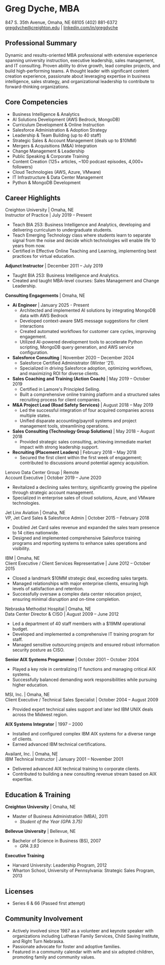 # **Greg Dyche, MBA**

847 S. 35th Avenue, Omaha, NE 68105 (402) 881-6372   
gregdyche@creighton.edu | [linkedin.com/in/gregdyche](https://www.linkedin.com/in/gregdyche/)

## **Professional Summary**

Dynamic and results-oriented MBA professional with extensive experience spanning university instruction, executive leadership, sales management, and IT consulting. Proven ability to drive growth, lead complex projects, and build high-performing teams. A thought leader with significant content creation experience, passionate about leveraging expertise in business intelligence, sales strategy, and organizational leadership to contribute to forward-thinking organizations.

## **Core Competencies**

* Business Intelligence & Analytics  
* AI Solutions Development (AWS Bedrock, MongoDB)  
* Curriculum Development & Online Instruction  
* Salesforce Administration & Adoption Strategy  
* Leadership & Team Building (up to 40 staff)  
* Strategic Sales & Account Management (deals up to $10MM)  
* Mergers & Acquisitions (M\&A) Integration  
* Change Management & Leadership  
* Public Speaking & Corporate Training  
* Content Creation (125+ articles, \~100 podcast episodes, 4,000+ followers)  
* Cloud Technologies (AWS, Azure, VMware)  
* IT Infrastructure & Data Center Management  
* Python & MongoDB Development

## **Career Highlights**

Creighton University | Omaha, NE  
Instructor of Practice | July 2019 – Present

* Teach BIA 253: Business Intelligence and Analytics, developing and delivering curriculum to undergraduate students.  
* Teach Emerging Technology class where students learn to separate signal from the noise and decide which technologies will enable life 10 years from now.  
* Certified in Effective Online Teaching and Learning, implementing best practices for virtual education.

**Adjunct Instructor** | December 2011 – July 2019

* Taught BIA 253: Business Intelligence and Analytics.  
* Created and taught MBA-level courses: Sales Management and Change Leadership.

**Consulting Engagements** | Omaha, NE

* **Ai Engineer** | January 2025 \- Present  
  * Architected and implemented AI solutions by integrating MongoDB data with AWS Bedrock  
  * Developed context-aware SMS message suggestions for client interactions  
  * Created automated workflows for customer care cycles, improving engagement.  
  * Utilized AI-powered development tools to accelerate Python scripting, MongoDB query generation, and AWS service configuration.  
* **Salesforce Consulting** | November 2020 – December 2024  
  * Salesforce Certified Administrator (Winter '21).  
  * Specialized in driving Salesforce adoption, optimizing workflows, and maximizing ROI for diverse clients.  
* **Sales Coaching and Training (Action Coach)** | May 2019 – October 2019  
  * Certified in Lamore's Principled Selling.  
  * Built a comprehensive online training platform and a structured sales recruiting process for client companies.  
* **M\&A Project Lead (Road Safety Services)** | August 2018 – May 2019  
  * Led the successful integration of four acquired companies across multiple states.  
  * Unified disparate accounting/payroll systems and project management tools, streamlining operations.  
* **Sales Consulting (Technology Group Solutions)** | May 2018 – August 2018  
  * Provided strategic sales consulting, achieving immediate market impact with strong leadership support.  
* **Recruiting (Placement Leaders)** | February 2018 – May 2018  
  * Secured the first client within the first week of engagement; contributed to discussions around potential agency acquisition.

Lenovo Data Center Group | Remote  
Account Executive | October 2019 – June 2020

* Revitalized a declining sales territory, significantly growing the pipeline through strategic account management.  
* Specialized in enterprise sales of cloud solutions, Azure, and VMware technologies.

Jet Linx Aviation | Omaha, NE  
VP, Jet Card Sales & Salesforce Admin | October 2015 – February 2018

* Doubled Jet Card sales revenue and expanded the sales team presence to 14 cities nationwide.  
* Designed and implemented comprehensive Salesforce training programs and reporting systems to enhance sales operations and visibility.

IBM | Omaha, NE  
Client Executive / Client Services Representative | June 2012 – October 2015

* Closed a landmark $10MM strategic deal, exceeding sales targets.  
* Managed relationships with major enterprise clients, ensuring high levels of satisfaction and retention.  
* Successfully oversaw a complex data center relocation project, ensuring minimal disruption and on-time completion.

Nebraska Methodist Hospital | Omaha, NE  
Data Center Director & CISO | August 2009 – June 2012

* Led a department of 40 staff members with a $19MM operational budget.  
* Developed and implemented a comprehensive IT training program for staff.  
* Managed sensitive outsourcing projects and ensured robust information security posture as CISO.

**Senior AIX Systems Programmer** | October 2001 – October 2004

* Played a key role in centralizing IT functions and managing critical AIX systems.  
* Successfully balanced demanding work responsibilities while pursuing higher education.

MSI, Inc. | Omaha, NE  
Client Executive / Technical Sales Specialist | October 2004 – August 2009

* Provided expert technical sales support and later led IBM UNIX deals across the Midwest region.

**AIX Systems Integrator** | 1997 – 2000

* Installed and configured complex IBM AIX systems for a diverse range of clients.  
* Earned advanced IBM technical certifications.

Availant, Inc. | Omaha, NE  
IBM Technical Instructor | January 2001 – November 2001

* Delivered advanced AIX technical training to corporate clients.  
* Contributed to building a new consulting revenue stream based on AIX expertise.

## **Education & Training**

**Creighton University** | Omaha, NE

* Master of Business Administration (MBA), 2011  
  * *Student of the Year (GPA 3.75)*

**Bellevue University** | Bellevue, NE

* Bachelor of Science in Business (BS), 2007  
  * *GPA 3.93*

**Executive Training**

* Harvard University: Leadership Program, 2012  
* Wharton School, University of Pennsylvania: Strategic Sales Program, 2013

## **Licenses**

* Series 6 & 66 (Passed first attempt)

## **Community Involvement**

* Actively involved since 1987 as a volunteer and keynote speaker with organizations including Lutheran Family Services, Child Saving Institute, and Right Turn Nebraska.  
* Passionate advocate for foster and adoptive families.  
* Featured in a community calendar with wife and six adopted children, promoting family and community values.